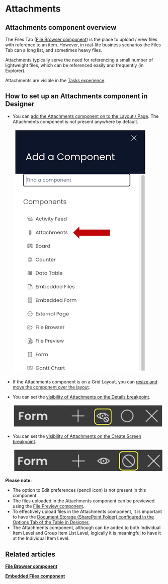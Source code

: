 # Attachments

## Attachments component overview

The Files Tab ([File Browser component](../file-browser/file-browser.md "What is a File Browser component on a Layout / Page?")) is the place to upload / view files with reference to an item. However, in real-life business scenarios the Files Tab can a long list, and sometimes heavy files.

Attachments typically serve the need for referencing a small number of lightweight files, which can be referenced easily and frequently (in Explorer).

Attachments are visible in the [Tasks experience](</docs/Rapid/3-User Manual/glossary/glossary.md#task-experience> "Task Experience").

## How to set up an Attachments component in Designer

- You can [add the Attachments component on to the Layout / Page](/docs/Rapid/4-Keyper%20Manual/2-Designer/2-Pages/3-Components/1-overview/1-overview.md "How to add a component to a Layout / Page?"). The Attachments component is not present anywhere by default.  

    ![Component list](<Component list.png>)

- If the Attachments component is on a Grid Layout, you can [resize and move the component over the layout](/docs/Rapid/4-Keyper%20Manual/2-Designer/2-Pages/5-how-to-guides/how-to-arrange-a-component-on-a-grid/how-to-arrange-a-component-on-a-grid.md "How to arrange a component on Grid layout?").
- You can set the [visibility of Attachments on the Details breakpoint](/docs/Rapid/4-Keyper%20Manual/2-Designer/2-Pages/5-how-to-guides/how-to-hide-components-on-breakpoints/how-to-hide-components-on-breakpoints.md "How to set a component to be visible / hidden on 'Item Details' and 'Create' breakpoints?").   

    ![Visibility toggle](<../Visiblity toggle.png>)
- You can set the [visibility of Attachments on the Create Screen breakpoint](/docs/Rapid/4-Keyper%20Manual/2-Designer/2-Pages/5-how-to-guides/how-to-hide-components-on-breakpoints/how-to-hide-components-on-breakpoints.md "How to set a component to be visible / hidden on 'Item Details' and 'Create' breakpoints?").   

    ![Display toggle](<../Display toggle.png>)

**Please note:**

- The option to Edit preferences (pencil icon) is not present in this component.
- The files uploaded in the Attachments component can be previewed using the [File Preview component](/docs/Rapid/4-Keyper%20Manual/2-Designer/2-Pages/3-Components/file-preview/file-preview.md "What is a File Preview component on a Layout / Page?").
- To effectively upload files in the Attachments component, it is important to have the [Document Storage (SharePoint Folder) configured in the Options Tab of the Table in Designer.](/docs/Rapid/4-Keyper%20Manual/2-Designer/2-Pages/3-Components/attachments/attachments.md)
- The Attachments component, although can be added to both Individual Item Level and Group Item List Level, logically it is meaningful to have it at the Individual Item Level.

## Related articles

[**File Browser component**](../file-browser/file-browser.md "What is a File Browser component on a Layout / Page?")

[**Embedded Files component**](../embedded-file/embedded-file.md "What is an Embedded Files component on a Layout / Page?")
